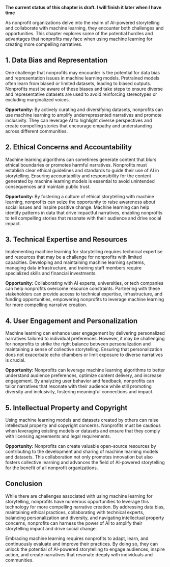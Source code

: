 **The current status of this chapter is draft. I will finish it later when I have time**

As nonprofit organizations delve into the realm of AI-powered storytelling and collaborate with machine learning, they encounter both challenges and opportunities. This chapter explores some of the potential hurdles and advantages that nonprofits may face when using machine learning for creating more compelling narratives.

**1. Data Bias and Representation**
-----------------------------------

One challenge that nonprofits may encounter is the potential for data bias and representation issues in machine learning models. Pretrained models often learn from biased or limited datasets, leading to biased outputs. Nonprofits must be aware of these biases and take steps to ensure diverse and representative datasets are used to avoid reinforcing stereotypes or excluding marginalized voices.

**Opportunity:** By actively curating and diversifying datasets, nonprofits can use machine learning to amplify underrepresented narratives and promote inclusivity. They can leverage AI to highlight diverse perspectives and create compelling stories that encourage empathy and understanding across different communities.

**2. Ethical Concerns and Accountability**
------------------------------------------

Machine learning algorithms can sometimes generate content that blurs ethical boundaries or promotes harmful narratives. Nonprofits must establish clear ethical guidelines and standards to guide their use of AI in storytelling. Ensuring accountability and responsibility for the content generated by machine learning models is essential to avoid unintended consequences and maintain public trust.

**Opportunity:** By fostering a culture of ethical storytelling with machine learning, nonprofits can seize the opportunity to raise awareness about social issues and inspire positive change. Machine learning can help identify patterns in data that drive impactful narratives, enabling nonprofits to tell compelling stories that resonate with their audience and drive social impact.

**3. Technical Expertise and Resources**
----------------------------------------

Implementing machine learning for storytelling requires technical expertise and resources that may be a challenge for nonprofits with limited capacities. Developing and maintaining machine learning systems, managing data infrastructure, and training staff members require specialized skills and financial investments.

**Opportunity:** Collaborating with AI experts, universities, or tech companies can help nonprofits overcome resource constraints. Partnering with these stakeholders can provide access to technical expertise, infrastructure, and funding opportunities, empowering nonprofits to leverage machine learning for more compelling narrative creation.

**4. User Engagement and Personalization**
------------------------------------------

Machine learning can enhance user engagement by delivering personalized narratives tailored to individual preferences. However, it may be challenging for nonprofits to strike the right balance between personalization and maintaining a sense of collective storytelling. Ensuring that personalization does not exacerbate echo chambers or limit exposure to diverse narratives is crucial.

**Opportunity:** Nonprofits can leverage machine learning algorithms to better understand audience preferences, optimize content delivery, and increase engagement. By analyzing user behavior and feedback, nonprofits can tailor narratives that resonate with their audience while still promoting diversity and inclusivity, fostering meaningful connections and impact.

**5. Intellectual Property and Copyright**
------------------------------------------

Using machine learning models and datasets created by others can raise intellectual property and copyright concerns. Nonprofits must be cautious when leveraging existing models or datasets and ensure that they comply with licensing agreements and legal requirements.

**Opportunity:** Nonprofits can create valuable open-source resources by contributing to the development and sharing of machine learning models and datasets. This collaboration not only promotes innovation but also fosters collective learning and advances the field of AI-powered storytelling for the benefit of all nonprofit organizations.

**Conclusion**
--------------

While there are challenges associated with using machine learning for storytelling, nonprofits have numerous opportunities to leverage this technology for more compelling narrative creation. By addressing data bias, maintaining ethical practices, collaborating with technical experts, balancing personalization and diversity, and navigating intellectual property concerns, nonprofits can harness the power of AI to amplify their storytelling impact and drive social change.

Embracing machine learning requires nonprofits to adapt, learn, and continuously evaluate and improve their practices. By doing so, they can unlock the potential of AI-powered storytelling to engage audiences, inspire action, and create narratives that resonate deeply with individuals and communities.

